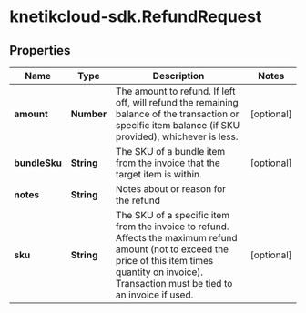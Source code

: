 # knetikcloud-sdk.RefundRequest

## Properties
Name | Type | Description | Notes
------------ | ------------- | ------------- | -------------
**amount** | **Number** | The amount to refund. If left off, will refund the remaining balance of the transaction or specific item balance (if SKU provided), whichever is less. | [optional] 
**bundleSku** | **String** | The SKU of a bundle item from the invoice that the target item is within. | [optional] 
**notes** | **String** | Notes about or reason for the refund | 
**sku** | **String** | The SKU of a specific item from the invoice to refund. Affects the maximum refund amount (not to exceed the price of this item times quantity on invoice). Transaction must be tied to an invoice if used. | [optional] 


